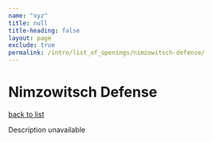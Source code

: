 ```yaml
---
name: "xyz"
title: null
title-heading: false
layout: page
exclude: true
permalink: /intro/list_of_openings/nimzowitsch-defense/
---
```


# Nimzowitsch Defense

[back to list](../../list_of_openings)

Description unavailable
